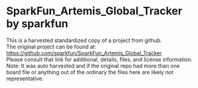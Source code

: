 
# SparkFun_Artemis_Global_Tracker by sparkfun  
This is a harvested standardized copy of a project from github.  
The original project can be found at:  
https://github.com/sparkfun/SparkFun_Artemis_Global_Tracker  
Please consult that link for additional, details, files, and license information.  
Note: It was auto harvested and if the original repo had more than one board file or anything out of the ordinary the files here are likely not representative.  
    